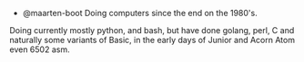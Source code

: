  * @maarten-boot
Doing computers since the end on the 1980's.

Doing currently mostly python, and bash, 
but have done golang, perl, C and naturally some variants of Basic, 
in the early days of Junior and Acorn Atom even 6502 asm.

<!---
maarten-boot/maarten-boot is a ✨ special ✨ repository because its `README.md` (this file) appears on your GitHub profile.
You can click the Preview link to take a look at your changes.
--->
